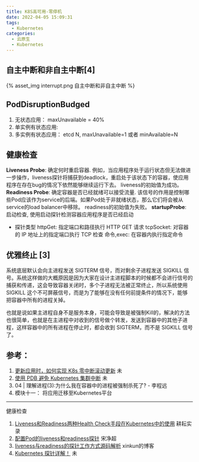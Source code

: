 ```yaml
---
title: K8S高可用-零停机
date: 2022-04-05 15:09:31
tags:
  - Kubernetes
categories: 
  - 云原生
  - Kubernetes
---
```


<p></p>
<!-- more -->

## 自主中断和非自主中断[4]
{% asset_img  interrupt.png  自主中断和非自主中断 %}

## PodDisruptionBudged
  1. 无状态应用： 
     maxUnavailable = 40%
  2. 单实例有状态应用: 
  3. 多实例有状态应用： 
     etcd N, maxUnavailable=1 或者 minAvailable=N


## 健康检查
**Liveness Probe**:  确定何时重启容器. 例如，当应用程序处于运行状态但无法做进一步操作，liveness探针将捕获到deadlock，重启处于该状态下的容器，使应用程序在存在bug的情况下依然能够继续运行下去。
liveness的初始值为成功。
**Readiness Probe**:  确定容器是否已经就绪可以接受流量. 该信号的作用是控制哪些Pod应该作为service的后端。如果Pod处于非就绪状态，那么它们将会被从service的load balancer中移除。
readiness的初始值为失败。
**startupProbe**: 启动检查, 使用启动探针检测容器应用程序是否已经启动


+ 探针类型
httpGet: 指定端口和路径执行 HTTP GET 请求
tcpSocket: 对容器的 IP 地址上的指定端口执行 TCP 检查
命令,exec: 在容器内执行指定命令

## 优雅终止 [3]

  系统底层默认会向主进程发送 SIGTERM 信号，而对剩余子进程发送 SIGKILL 信号。系统这样做的大概原因是因为大家在设计主进程脚本的时候都不会进行信号的捕获和传递，这会导致容器关闭时，多个子进程无法被正常终止，所以系统使用 SIGKILL 这个不可屏蔽信号，而是为了能够在没有任何前提条件的情况下，能够把容器中所有的进程关掉。

  也就是说如果主进程自身不是服务本身，可能会导致是被强制Kill的，解决的方法也很简单，也就是在主进程中对收到的信号做个转发，发送到容器中的其他子进程，这样容器中的所有进程在停止时，都会收到 SIGTERM，而不是 SIGKILL 信号了。




## 参考：
1. [更新应用时，如何实现 K8s 零中断滚动更新](https://blog.csdn.net/alisystemsoftware/article/details/106520606) 未
2. [使用 PDB 避免 Kubernetes 集群中断](https://zhuanlan.zhihu.com/p/360521649) 未
3. 04 | 理解进程(3):为什么我在容器中的进程被强制杀死了? -  李程远 
4. 模块十一： 将应用迁移至Kubernetes平台

---
健康检查
1. [Liveness和Readiness两种Health Check手段在Kubernetes中的使用](https://blog.51cto.com/3842834/2317986)  耕耘实录
2. [配置Pod的liveness和readiness探针](https://github.com/rootsongjc/kubernetes-handbook/blob/master/guide/configure-liveness-readiness-probes.md)  宋净超
3. [liveness与readiness的探针工作方式源码解析](https://www.cnblogs.com/xuxinkun/p/11785521.html)  xinkun的博客
4. [Kubernetes 探针详解！](https://mp.weixin.qq.com/s/wT_NQF9xYfKD3wVm6yUUMw) 未